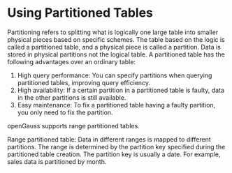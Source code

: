 # Using Partitioned Tables<a name="EN-US_TOPIC_0245374555"></a>

Partitioning refers to splitting what is logically one large table into smaller physical pieces based on specific schemes. The table based on the logic is called a partitioned table, and a physical piece is called a partition. Data is stored in physical partitions not the logical table. A partitioned table has the following advantages over an ordinary table:

1.  High query performance: You can specify partitions when querying partitioned tables, improving query efficiency.
2.  High availability: If a certain partition in a partitioned table is faulty, data in the other partitions is still available.
3.  Easy maintenance: To fix a partitioned table having a faulty partition, you only need to fix the partition.

openGauss supports range partitioned tables.

Range partitioned table: Data in different ranges is mapped to different partitions. The range is determined by the partition key specified during the partitioned table creation. The partition key is usually a date. For example, sales data is partitioned by month.

